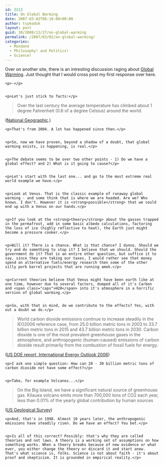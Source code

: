 ```yaml
---
id: 2213
title: On Global Warming
date: 2007-03-02T06:18:00+00:00
author: tsykoduk
layout: post
guid: 30/2008/12/27/on-global-warming
permalink: /2007/03/02/on-global-warming/
categories:
  - Mundane
  - Philosophy! and Politics!
  - Science!
---
```

<p>Over on another site, there is an intresting discussion raging about <a href="http://www.nwgamers.org/ForumsPro/viewtopic/t=1284.html">Global Warming</a>. Just thought that I would cross post my first response over here.</p>


	<p>-</p>


	<p>Let's just stick to facts:</p>


<blockquote>Over the last century the average temperature has climbed about 1 degree Fahrenheit (0.6 of a degree Celsius) around the world.</blockquote> (<a href="http://news.nationalgeographic.com/news/2004/12/1206_041206_global_warming.html">National Geographic</a>.)

	<p>That's from 2004. A lot has happened since then.</p>


	<p>So, now we have proven, beyond a shadow of a doubt, that global warming exists, is happening, is real.</p>


	<p>The debate seems to be over two other points - 1) Do we have a global effect? and 2) What is it going to cause?</p>


	<p>Let's start with the last one... and go to the most extreme real world example we have.</p>


	<p>Look at Venus. That is the classic example of runaway global warming - and some think that is where we are headed. Are we? Who knows. I don't. However it is <strong>possible</strong> that we could end up with a Venus on our hands.</p>


	<p>If you look at the <strong>theory</strong> about the gasses trapped in the permafrost, add in some basic albedo calculations, factoring the loss of ice (highly reflective to heat), the Earth just might become a pressure cooker.</p>


	<p>Will it? There is a chance. What is that chance? I dunno. Should we try and do something to stop it? I believe that we should. Should the government do it? That is an entire other question, but suffice it to say, since they are taking our taxes, I would rather see that money spend on alternative fuels/energy research then some of the other silly pork barrel projects that are running amok.</p>


	<p>Current theories believe that Venus might have been earth like at one time, however due to several factors, dumped all of it's Carbon and <span class="caps">H20</span> into it's atmosphere in a horrific version of global warming.</p>


	<p>So, with that in mind, do we contribute to the effects? Yes, with out a doubt we do.</p>


<blockquote>World carbon dioxide emissions continue to increase steadily in the <span class="caps">IEO2006</span> reference case, from 25.0 billion metric tons in 2003 to 33.7 billion metric tons in 2015 and 43.7 billion metric tons in 2030. Carbon dioxide is one of the most prevalent greenhouse gases in the atmosphere, and anthropogenic (human-caused) emissions of carbon dioxide result primarily from the combustion of fossil fuels for energy.</blockquote>
(<a href="http://www.eia.doe.gov/oiaf/ieo/highlights.html"><span class="caps">US DOE</span> report, International Energy Outlook 2006</a>)

	<p>I ask one simple question: How can 20 - 30 billion metric tons of carbon dioxide not have some effect?</p>


	<p>Take, for example Volcanos...</p>


<blockquote>On the Big Island, we have a significant natural source of greenhouse gas. Kilauea volcano emits more than 700,000 tons of <span class="caps">CO2</span> each year, less than 0.01% of the yearly global contribution by human sources</blockquote>
(<a href="http://hvo.wr.usgs.gov/volcanowatch/1998/98_10_22.html">US Geological Survey</a>)

	<p>And, that's in 1998. Almost 10 years later, the anthropogenic emissions have steadily risen. Do we have an effect? You bet.</p>


	<p>Is all of this correct? Possibly: that's why they are called theories and not laws. A theory is a working set of assumptions on how something works. When a theory breaks because of new evidence or what ever, you either change the theory or discard it and start anew. That's what science is, folks. Science is not about faith - it's about proof and skepticism. It is grounded in empirical reality.</p>